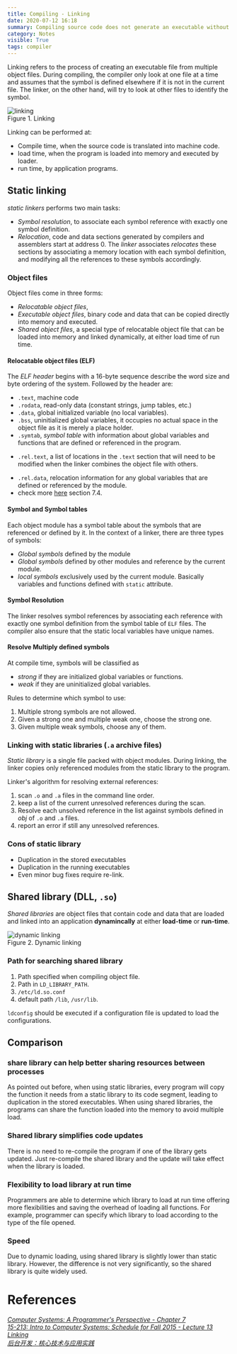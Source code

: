 ```yaml
---
title: Compiling - Linking
date: 2020-07-12 16:18
summary: Compiling source code does not generate an executable without proper linking.
category: Notes
visible: True
tags: compiler
---
```


Linking refers to the process of creating an executable file from multiple object files. 
During compiling, the compiler only look at one file at a time and assumes that the symbol is defined elsewhere if it is not in the current file.
The linker, on the other hand, will try to look at other files to identify the symbol.

![linking]({static}/images/linking.JPG)  
Figure 1. Linking

Linking can be performed at:

- Compile time, when the source code is translated into machine code.
- load time, when the program is loaded into memory and executed by loader.
- run time, by application programs.

## Static linking

_static linkers_ performs two main tasks:

- _Symbol resolution_, to associate each symbol reference with exactly one symbol definition.
- _Relocation_, code and data sections generated by compilers and assemblers start at address 0. The _linker_ associates _relocates_ these sections by associating a memory location with each symbol definition, and modifying all the references to these symbols accordingly.


### Object files

Object files come in three forms:

- _Relocatable object files_, 
- _Executable object files_, binary code and data that can be copied directly into memory and executed.
- _Shared object files_, a special type of relocatable object file that can be loaded into memory and linked dynamically, at either load time of run time.

#### Relocatable object files (ELF)
The _ELF header_ begins with a 16-byte sequence describe the word size and byte ordering of the system. Followed by the header are:

+ `.text`, machine code
+ `.rodata`, read-only data (constant strings, jump tables, etc.)
+ `.data`, global initialized variable (no local variables).
+ `.bss`, uninitialized global variables, it occupies no actual space in the object file as it is merely a place holder. 
+ `.symtab`, _symbol table_ with information about global variables and functions that are defined or referenced in the program.
- `.rel.text`, a list of locations in the `.text` section that will need to be modified when the linker combines the object file with others.
+ `.rel.data`, relocation information for any global variables that are defined or referenced by the module.
+ check more [here](http://csapp.cs.cmu.edu/2e/ch7-preview.pdf) section 7.4.

#### Symbol and Symbol tables

Each object module has a symbol table about the symbols that are referenced or defined by it. In the context of a linker, there are three types of symbols:

+ _Global symbols_ defined by the module
+ _Global symbols_ defined by other modules and reference by the current module.
+ _local symbols_ exclusively used by the current module. Basically variables and functions defined with `static` attribute.

#### Symbol Resolution

The linker resolves symbol references by associating each reference with exactly one symbol definition from the symbol table of `ELF` files. The compiler also ensure that the static local variables have unique names.

#### Resolve Multiply defined symbols

At compile time, symbols will be classified as 

+ _strong_ if they are initialized global variables or functions.
+ _weak_ if they are uninitialized global variables.

Rules to determine which symbol to use:

1. Multiple strong symbols are not allowed.
2. Given a strong one and multiple weak one, choose the strong one.
3. Given multiple weak symbols, choose any of them.

### Linking with static libraries (`.a` archive files)

_Static library_ is a single file packed with object modules. During linking, the linker copies only referenced modules from the static library to the program.

Linker's algorithm for resolving external references:

1. scan `.o` and `.a` files in the command line order.
2. keep a list of the current unresolved references during the scan.
3. Resolve each unsolved reference in the list against symbols defined in _obj_ of `.o` and `.a` files.
4. report an error if still any unresolved references.

### Cons of static library

+ Duplication in the stored executables
+ Duplication in the running executables
+ Even minor bug fixes require re-link.

## Shared library (DLL, `.so`)

_Shared libraries_ are object files that contain code and data that are loaded and linked into an application __dynamincally__ at either __load-time__ or __run-time__.

![dynamic linking]({static}/images/dynamic_linking_load_time.JPG)  
Figure 2. Dynamic linking

### Path for searching shared library

1. Path specified when compiling object file.
2. Path in `LD_LIBRARY_PATH`.
3. `/etc/ld.so.conf`
4. default path `/lib`, `/usr/lib`.

`ldconfig` should be executed if a configuration file is updated to load the configurations.


## Comparison

### share library can help better sharing resources between processes
As pointed out before, when using static libraries, every program will copy the function it needs from a static library to its code segment, leading to duplication in the stored executables. When using shared libraries, the programs can share the function loaded into the memory to avoid multiple load. 

### Shared library simplifies code updates
There is no need to re-compile the program if one of the library gets updated. Just re-compile the shared library and the update will take effect when the library is loaded.

### Flexibility to load library at run time
Programmers are able to determine which library to load at run time offering more flexibilities and saving the overhead of loading all functions. For example, programmer can specify which library to load according to the type of the file opened.

### Speed
Due to dynamic loading, using shared library is slightly lower than static library. However, the difference is not very significantly, so the shared library is quite widely used.



# References
[_Computer Systems: A Programmer's Perspective - Chapter 7_](http://csapp.cs.cmu.edu/2e/ch7-preview.pdf)  
[_15-213: Intro to Computer Systems: Schedule for Fall 2015 - Lecture 13 Linking_](http://www.cs.cmu.edu/afs/cs/academic/class/15213-f15/www/lectures/13-linking.pdf)  
[_后台开发：核心技术与应用实践_](https://m.douban.com/book/subject/26850616/)
